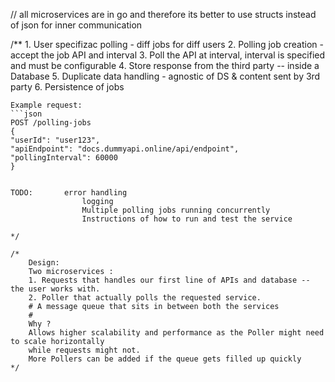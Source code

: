 
// all microservices are in go and therefore its better to use structs instead of json for inner communication

/**
	1. User specifizac polling - diff jobs for diff users
	2. Polling job creation - accept the job API and interval
	3. Poll the API at interval, interval is specified and must be configurable
	4. Store response from the third party -- inside a Database
	5. Duplicate data handling - agnostic of DS & content sent by 3rd party
	6. Persistence of jobs

	Example request:
	```json
	POST /polling-jobs
	{
	"userId": "user123",
	"apiEndpoint": "docs.dummyapi.online/api/endpoint",
	"pollingInterval": 60000
	}
```

TODO:		error handling
				logging
				Multiple polling jobs running concurrently
				Instructions of how to run and test the service

*/

/*
	Design:
	Two microservices :
	1. Requests that handles our first line of APIs and database -- the user works with.
	2. Poller that actually polls the requested service.
	# A message queue that sits in between both the services
	#
	Why ?
	Allows higher scalability and performance as the Poller might need to scale horizontally
	while requests might not.
	More Pollers can be added if the queue gets filled up quickly
*/
